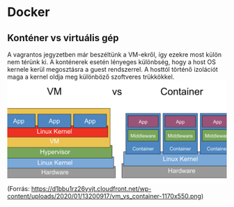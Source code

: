 # Docker
## Konténer vs virtuális gép
A vagrantos jegyzetben már beszéltünk a VM-ekről, így ezekre most külön nem térünk ki. A konténerek esetén lényeges különbség, hogy a host OS kernele kerül megosztásra a guest rendszerrel. A hosttól történő izolációt maga a kernel oldja meg különböző szoftveres trükkökkel. <br>
![vm_vs_container](images/vm_vs_container.png)<br>
(Forrás: https://d1bbu1rz26yvjt.cloudfront.net/wp-content/uploads/2020/01/13200917/vm_vs_container-1170x550.png)